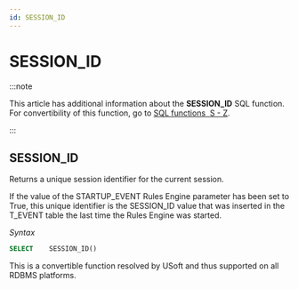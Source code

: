 ```yaml
---
id: SESSION_ID
---
```


# SESSION_ID




:::note

This article has additional information about the **SESSION_ID** SQL function.
For convertibility of this function, go to [SQL functions  S - Z](/Modeller_and_Rules_Engine/SQL_functions/SQL_functions_SZ.md).

:::

## **SESSION_ID**

Returns a unique session identifier for the current session.

If the value of the STARTUP_EVENT Rules Engine parameter has been set to True, this unique identifier is the SESSION_ID value that was inserted in the T_EVENT table the last time the Rules Engine was started.

*Syntax*

```sql
SELECT    SESSION_ID()
```

This is a convertible function resolved by USoft and thus supported on all RDBMS platforms.